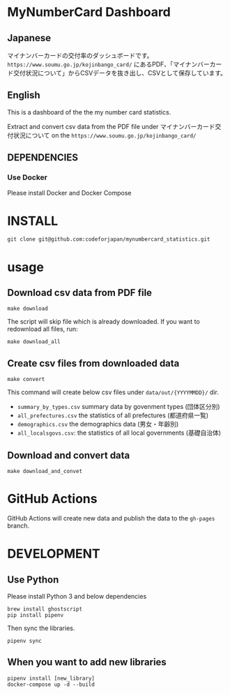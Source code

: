 # MyNumberCard Dashboard

## Japanese

マイナンバーカードの交付率のダッシュボードです。
`https://www.soumu.go.jp/kojinbango_card/` にあるPDF、「マイナンバーカード交付状況について」からCSVデータを抜き出し、CSVとして保存しています。

## English

This is a dashboard of the the my number card statistics.

Extract and convert csv data from the PDF file under マイナンバーカード交付状況について on the `https://www.soumu.go.jp/kojinbango_card/`

## DEPENDENCIES

### Use Docker

Please install Docker and Docker Compose

# INSTALL

```
git clone git@github.com:codeforjapan/mynumbercard_statistics.git
```

# usage
## Download csv data from PDF file

```
make download
```

The script will skip file which is already downloaded. If you want to redownload all files, run:
```
make download_all
```

## Create csv files from downloaded data

```
make convert
```

This command will create below csv files under `data/out/{YYYYMMDD}/` dir.

* `summary_by_types.csv` summary data by govenment types (団体区分別)
* `all_prefectures.csv` the statistics of all prefectures (都道府県一覧)
* `demographics.csv` the demographics data (男女・年齢別)
* `all_localsgovs.csv`: the statistics of all local governments (基礎自治体)

## Download and convert data

```
make download_and_convet
```

# GitHub Actions

GitHub Actions will create new data and publish the data to the `gh-pages` branch.

# DEVELOPMENT

## Use Python

Please install Python 3 and below dependencies
```
brew install ghostscript
pip install pipenv
```

Then sync the libraries.
```
pipenv sync
```

## When you want to add new libraries

```
pipenv install [new_library]
docker-compose up -d --build
```

